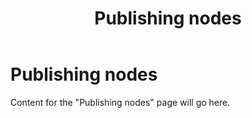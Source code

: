 ﻿---
title: "Publishing nodes"
---

# Publishing nodes

Content for the "Publishing nodes" page will go here.
